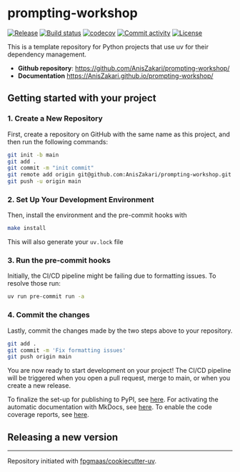 # prompting-workshop

[![Release](https://img.shields.io/github/v/release/AnisZakari/prompting-workshop)](https://img.shields.io/github/v/release/AnisZakari/prompting-workshop)
[![Build status](https://img.shields.io/github/actions/workflow/status/AnisZakari/prompting-workshop/main.yml?branch=main)](https://github.com/AnisZakari/prompting-workshop/actions/workflows/main.yml?query=branch%3Amain)
[![codecov](https://codecov.io/gh/AnisZakari/prompting-workshop/branch/main/graph/badge.svg)](https://codecov.io/gh/AnisZakari/prompting-workshop)
[![Commit activity](https://img.shields.io/github/commit-activity/m/AnisZakari/prompting-workshop)](https://img.shields.io/github/commit-activity/m/AnisZakari/prompting-workshop)
[![License](https://img.shields.io/github/license/AnisZakari/prompting-workshop)](https://img.shields.io/github/license/AnisZakari/prompting-workshop)

This is a template repository for Python projects that use uv for their dependency management.

- **Github repository**: <https://github.com/AnisZakari/prompting-workshop/>
- **Documentation** <https://AnisZakari.github.io/prompting-workshop/>

## Getting started with your project

### 1. Create a New Repository

First, create a repository on GitHub with the same name as this project, and then run the following commands:

```bash
git init -b main
git add .
git commit -m "init commit"
git remote add origin git@github.com:AnisZakari/prompting-workshop.git
git push -u origin main
```

### 2. Set Up Your Development Environment

Then, install the environment and the pre-commit hooks with

```bash
make install
```

This will also generate your `uv.lock` file

### 3. Run the pre-commit hooks

Initially, the CI/CD pipeline might be failing due to formatting issues. To resolve those run:

```bash
uv run pre-commit run -a
```

### 4. Commit the changes

Lastly, commit the changes made by the two steps above to your repository.

```bash
git add .
git commit -m 'Fix formatting issues'
git push origin main
```

You are now ready to start development on your project!
The CI/CD pipeline will be triggered when you open a pull request, merge to main, or when you create a new release.

To finalize the set-up for publishing to PyPI, see [here](https://fpgmaas.github.io/cookiecutter-uv/features/publishing/#set-up-for-pypi).
For activating the automatic documentation with MkDocs, see [here](https://fpgmaas.github.io/cookiecutter-uv/features/mkdocs/#enabling-the-documentation-on-github).
To enable the code coverage reports, see [here](https://fpgmaas.github.io/cookiecutter-uv/features/codecov/).

## Releasing a new version



---

Repository initiated with [fpgmaas/cookiecutter-uv](https://github.com/fpgmaas/cookiecutter-uv).
